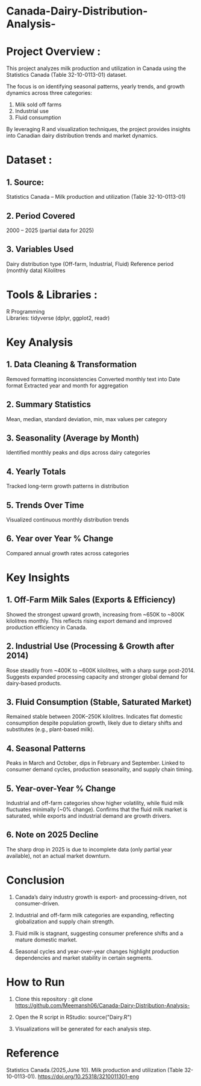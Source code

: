 # Canada-Dairy-Distribution-Analysis-

# Project Overview : 
This project analyzes milk production and utilization in Canada using the Statistics Canada (Table 32-10-0113-01) dataset.

The focus is on identifying seasonal patterns, yearly trends, and growth dynamics across three categories:

1. Milk sold off farms
2. Industrial use
3. Fluid consumption


By leveraging R and visualization techniques, the project provides insights into Canadian dairy distribution trends and market dynamics.

# Dataset :
## 1. Source: 
Statistics Canada – Milk production and utilization (Table 32-10-0113-01)

## 2. Period Covered
 2000 – 2025 (partial data for 2025)


## 3. Variables Used 
  Dairy distribution type (Off-farm, Industrial, Fluid)
  Reference period (monthly data)
  Kilolitres


# Tools & Libraries : 
R Programming  
Libraries: tidyverse (dplyr, ggplot2, readr)

# Key Analysis 

## 1. Data Cleaning & Transformation 
Removed formatting inconsistencies
Converted monthly text into Date format
Extracted year and month for aggregation

## 2. Summary Statistics 
Mean, median, standard deviation, min, max values per category

## 3. Seasonality (Average by Month)
Identified monthly peaks and dips across dairy categories


## 4. Yearly Totals
Tracked long-term growth patterns in distribution


## 5. Trends Over Time 
Visualized continuous monthly distribution trends


## 6. Year over Year % Change 
Compared annual growth rates across categories



# Key Insights 

## 1. Off-Farm Milk Sales (Exports & Efficiency)
   Showed the strongest upward growth, increasing from ~650K to ~800K kilolitres monthly.
   This reflects rising export demand and improved production efficiency in Canada.



## 2. Industrial Use (Processing & Growth after 2014)
   Rose steadily from ~400K to ~600K kilolitres, with a sharp surge post-2014.
   Suggests expanded processing capacity and stronger global demand for dairy-based products.


## 3. Fluid Consumption (Stable, Saturated Market)
   Remained stable between 200K–250K kilolitres.
   Indicates flat domestic consumption despite population growth, likely due to dietary shifts and substitutes (e.g.,        plant-based milk).



## 4. Seasonal Patterns
  Peaks in March and October, dips in February and September.
  Linked to consumer demand cycles, production seasonality, and supply chain timing.
  
  

## 5. Year-over-Year % Change
  Industrial and off-farm categories show higher volatility, while fluid milk fluctuates minimally (~0% change).
  Confirms that the fluid milk market is saturated, while exports and industrial demand are growth drivers. 

## 6. Note on 2025 Decline
  The sharp drop in 2025 is due to incomplete data (only partial year available), not an actual market downturn. 

# Conclusion 

1. Canada’s dairy industry growth is export- and processing-driven, not consumer-driven.

2. Industrial and off-farm milk categories are expanding, reflecting globalization and supply chain strength.

3. Fluid milk is stagnant, suggesting consumer preference shifts and a mature domestic market.

4. Seasonal cycles and year-over-year changes highlight production dependencies and market stability in certain segments.




# How to Run 

1. Clone this repository :
git clone https://github.com/Meemansh06/Canada-Dairy-Distribution-Analysis-
2. Open the R script in RStudio: 
source("Dairy.R")
  
3. Visualizations will be generated for each analysis step. 


# Reference 
Statistics Canada.(2025,June 10). Milk production and utilization (Table 32-10-0113-01).
https://doi.org/10.25318/3210011301-eng
